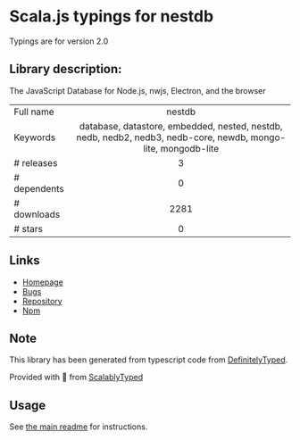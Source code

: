 
# Scala.js typings for nestdb

Typings are for version 2.0

## Library description:
The JavaScript Database for Node.js, nwjs, Electron, and the browser

|                    |                 |
| ------------------ | :-------------: |
| Full name          | nestdb |
| Keywords           | database, datastore, embedded, nested, nestdb, nedb, nedb2, nedb3, nedb-core, newdb, mongo-lite, mongodb-lite |
| # releases         | 3 |
| # dependents       | 0 |
| # downloads        | 2281 |
| # stars            | 0 |

## Links
- [Homepage](https://www.npmjs.com/package/nestdb)
- [Bugs](https://github.com/JamesMGreene/nestdb/issues)
- [Repository](https://github.com/JamesMGreene/nestdb)
- [Npm](https://www.npmjs.com/package/nestdb)
    


## Note
This library has been generated from typescript code from [DefinitelyTyped](https://definitelytyped.org).

Provided with :purple_heart: from [ScalablyTyped](https://github.com/oyvindberg/ScalablyTyped)

## Usage
See [the main readme](../../readme.md) for instructions.


